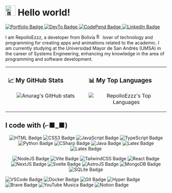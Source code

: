 # <img src="https://fonts.gstatic.com/s/e/notoemoji/latest/1fae0/512.gif" alt="🫠" width="32" height="32"> Hello world!

<!--Badges: https://shields.io/ -->

<p>
<a href="https://github.com/Repolloezzz?tab=repositories">
<img alt="Portfolio Badge" src="https://img.shields.io/badge/Portfolio-255E63?style=for-the-badge&logo=About.me&logoColor=white"/>
</a>
<a href="https://dev.to/repolloezzz">
<img alt="DevTo Badge" src="https://img.shields.io/badge/dev.to-0A0A0A?style=for-the-badge&logo=devdotto&logoColor=white">
</a>
<a href="https://codepen.io/repolloezzz">
<img alt="CodePend Badge" src="https://img.shields.io/badge/Codepen-000000?style=for-the-badge&logo=codepen&logoColor=white"/>
</a>
<a href="https://www.linkedin.com/in/luis-gabriel-coa-callisaya/">
<img alt="LinkedIn Badge" src="https://img.shields.io/badge/LinkedIn-0077B5?style=for-the-badge&logo=linkedin&logoColor=white"/>
</a>
</p>

I am RepolloEzzz, a developer from Bolivia <img src="https://cdn.countryflags.com/thumbs/bolivia/flag-button-square-250.png" alt="Bolivia flag" width="16" height="16"/> lover of technology and programming for creating apps and animations related to the academic. I am currently studying at the Universidad Mayor de San Andrés (UMSA) in the career of Systems Engineering, enhancing my knowledge in the area of ​​programming and software development.


<table>
<tr>
<td valign="top" width="50%">
<h3>📈 My GitHub Stats</h3>
<p align="center">
<img alt="Anurag's GitHub stats" src="https://github-readme-stats.vercel.app/api?username=RepolloEzzz&show_icons=true&theme=synthwave"/>
</p>
</td>
<td valign="top" width="50%">
<h3>📊 My Top Languages</h3>
<p align="center">
<img src="https://github-readme-stats.vercel.app/api/top-langs/?username=RepolloEzzz&langs_count=10&layout=compact&theme=synthwave&hide_border=true" alt="RepolloEzzz's Top Languages" />
</p>
</table>

## I code with (⌐■_■)

<p align="center">
<img alt="HTML Badge" src="https://img.shields.io/badge/HTML5-E34F26?style=for-the-badge&logo=html5&logoColor=white">
<img alt="CSS3 Badge" src="https://img.shields.io/badge/CSS3-1572B6?style=for-the-badge&logo=css3&logoColor=white"/>
<img alt="JavaScript Badge" src="https://img.shields.io/badge/JavaScript-323330?style=for-the-badge&logo=javascript&logoColor=F7DF1E">
<img alt="TypeScript Badge" src="https://img.shields.io/badge/TypeScript-007ACC?style=for-the-badge&logo=typescript&logoColor=white">
<img alt="Python Badge" src="https://img.shields.io/badge/Python-FFD43B?style=for-the-badge&logo=python&logoColor=blue"/>
<img alt="CSharp Badge" src="https://img.shields.io/badge/C%23-239120?style=for-the-badge&logo=c-sharp&logoColor=white">
<img alt="Java Badge" src="https://img.shields.io/badge/OpenJDK-ED8B00?style=for-the-badge&logo=openjdk&logoColor=white"/>
<img alt="Latex Badge" src="https://img.shields.io/badge/LaTeX-47A141?style=for-the-badge&logo=LaTeX&logoColor=white">
<img alt="Latex Badge" src="https://img.shields.io/badge/Markdown-323330?style=for-the-badge&logo=MarkDown&logoColor=white">
</p>

<p align="center">
<img alt="NodeJS Badge" src="https://img.shields.io/badge/NodeJS-339933?style=for-the-badge&logo=node.js&logoColor=FFD62E"/>
<img alt="Vite Badge" src="https://img.shields.io/badge/Vite-B73BFE?style=for-the-badge&logo=vite&logoColor=FFD62E"/>
<img alt="TailwindCSS Badge" src="https://img.shields.io/badge/Tailwind_CSS-38B2AC?style=for-the-badge&logo=tailwind-css&logoColor=white"/>
<img alt="React Badge" src="https://img.shields.io/badge/React-20232A?style=for-the-badge&logo=react&logoColor=61DAFB"/>
<img alt="NextJS Badge" src="https://img.shields.io/badge/next%20js-000000?style=for-the-badge&logo=nextdotjs&logoColor=white"/>
<img alt="Svelte Badge" src="https://img.shields.io/badge/Svelte-4A4A55?style=for-the-badge&logo=svelte&logoColor=FF3E00"/>
<img alt="AstroJS Badge" src="https://img.shields.io/badge/Astro-0C1222?style=for-the-badge&logo=astro&logoColor=FDFDFE">
<img alt="MongoDB Badge" src="https://img.shields.io/badge/MongoDB-4EA94B?style=for-the-badge&logo=mongodb&logoColor=white"/>
<img alt="SQLite Badge" src="https://img.shields.io/badge/Sqlite-003B57?style=for-the-badge&logo=sqlite&logoColor=white"/>
</p>

<p align="left">
<img alt="VSCode Badge" src="https://img.shields.io/badge/VSCode-0078D4?style=for-the-badge&logo=visual%20studio%20code&logoColor=white"/>
<img alt="Docker Badge" src="https://img.shields.io/badge/Docker-2CA5E0?style=for-the-badge&logo=docker&logoColor=white">
<img alt="Git Badge" src="https://img.shields.io/badge/Git-F05032?style=for-the-badge&logo=git&logoColor=white">
<img alt="Hyper Badge" src="https://img.shields.io/badge/Hyper-000000?style=for-the-badge&logo=hyper&logoColor=white"/>
<img alt="Brave Badge" src="https://img.shields.io/badge/Brave-FF1B2D?style=for-the-badge&logo=Brave&logoColor=white"/>
<img alt="YouTube Musica Badge" src="https://img.shields.io/badge/YouTube_Music-FF0000?style=for-the-badge&logo=youtube-music&logoColor=white"/>
<img alt="Notion Badge" src="https://img.shields.io/badge/Notion-000000?style=for-the-badge&logo=notion&logoColor=white">
</p>